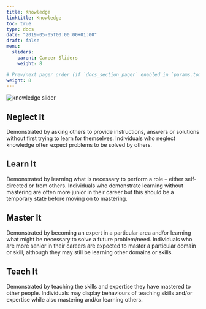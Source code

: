 ```yaml
---
title: Knowledge
linktitle: Knowledge
toc: true
type: docs
date: "2019-05-05T00:00:00+01:00"
draft: false
menu:
  sliders:
    parent: Career Sliders
    weight: 8

# Prev/next pager order (if `docs_section_pager` enabled in `params.toml`)
weight: 8
---
```


![knowledge slider](../knowledge-slider.svg)

## Neglect It

Demonstrated by asking others to provide instructions, answers or solutions without first trying to learn for themselves. Individuals who neglect knowledge often expect problems to be solved by others.

## Learn It

Demonstrated by learning what is necessary to perform a role – either self-directed or from others. Individuals who demonstrate learning without mastering are often more junior in their career but this should be a temporary state before moving on to mastering.

## Master It

Demonstrated by becoming an expert in a particular area and/or learning what might be necessary to solve a future problem/need. Individuals who are more senior in their careers are expected to master a particular domain or skill, although they may still be learning other domains or skills.

## Teach It

Demonstrated by teaching the skills and expertise they have mastered to other people. Individuals may display behaviours of teaching skills and/or expertise while also mastering and/or learning others.
